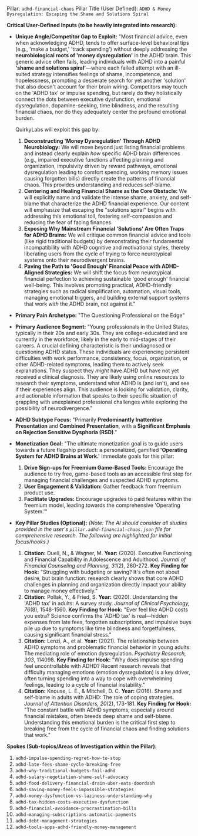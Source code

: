 Pillar: `adhd-financial-chaos`
Pillar Title (User Defined): `ADHD & Money Dysregulation: Escaping the Shame and Solutions Spiral`

**Critical User-Defined Inputs (to be heavily integrated into research):**

* **Unique Angle/Competitor Gap to Exploit:**
    "Most financial advice, even when acknowledging ADHD, tends to offer surface-level behavioral tips (e.g., 'make a budget,' 'track spending') without deeply addressing the **neurobiological roots of 'money dysregulation'** in the ADHD brain. This generic advice often fails, leading individuals with ADHD into a painful **'shame and solutions spiral'**—where each failed attempt with an ill-suited strategy intensifies feelings of shame, incompetence, and hopelessness, prompting a desperate search for yet another 'solution' that also doesn't account for their brain wiring. Competitors may touch on the 'ADHD tax' or impulse spending, but rarely do they holistically connect the dots between executive dysfunction, emotional dysregulation, dopamine-seeking, time blindness, and the resulting financial chaos, nor do they adequately center the profound emotional burden.

    QuirkyLabs will exploit this gap by:
    1.  **Deconstructing 'Money Dysregulation' Through ADHD Neurobiology:** We will move beyond just listing financial problems and instead clearly explain *how* specific ADHD brain differences (e.g., impaired executive functions affecting planning and organization, impulsivity driven by reward pathways, emotional dysregulation leading to comfort spending, working memory issues causing forgotten bills) directly create the patterns of financial chaos. This provides understanding and reduces self-blame.
    2.  **Centering and Healing Financial Shame as the Core Obstacle:** We will explicitly name and validate the intense shame, anxiety, and self-blame that characterize the ADHD financial experience. Our content will emphasize that escaping the "solutions spiral" begins with addressing this emotional toll, fostering self-compassion and reducing the fear of facing finances.
    3.  **Exposing Why Mainstream Financial 'Solutions' Are Often Traps for ADHD Brains:** We will critique common financial advice and tools (like rigid traditional budgets) by demonstrating their fundamental incompatibility with ADHD cognitive and motivational styles, thereby liberating users from the cycle of trying to force neurotypical systems onto their neurodivergent brains.
    4.  **Paving the Path to 'Good Enough' Financial Peace with ADHD-Aligned Strategies:** We will shift the focus from neurotypical financial perfection to achieving sustainable 'good enough' financial well-being. This involves promoting practical, ADHD-friendly strategies such as radical simplification, automation, visual tools, managing emotional triggers, and building external support systems that work *with* the ADHD brain, not against it."

* **Primary Pain Archetype:** "The Questioning Professional on the Edge"

* **Primary Audience Segment:** "Young professionals in the United States, typically in their 20s and early 30s. They are college-educated and are currently in the workforce, likely in the early to mid-stages of their careers. A crucial defining characteristic is their undiagnosed or questioning ADHD status. These individuals are experiencing persistent difficulties with work performance, consistency, focus, organization, or other ADHD-related symptoms, leading them to actively seek explanations. They suspect they *might* have ADHD but have not yet received a clinical diagnosis. They are likely using online resources to research their symptoms, understand what ADHD is (and isn't), and see if their experiences align. This audience is looking for validation, clarity, and actionable information that speaks to their specific situation of grappling with unexplained professional challenges while exploring the possibility of neurodivergence."

* **ADHD Subtype Focus:** "Primarily **Predominantly Inattentive Presentation** and **Combined Presentation**, with a **Significant Emphasis on Rejection Sensitive Dysphoria (RSD)**."

* **Monetization Goal:** "The ultimate monetization goal is to guide users towards a future flagship product: a personalized, gamified **'Operating System for ADHD Brains at Work.'**
    Immediate goals for this pillar:
    1.  **Drive Sign-ups for Freemium Game-Based Tools:** Encourage the audience to try free, game-based tools as an accessible first step for managing financial challenges and suspected ADHD symptoms.
    2.  **User Engagement & Validation:** Gather feedback from freemium product use.
    3.  **Facilitate Upgrades:** Encourage upgrades to paid features within the freemium model, leading towards the comprehensive 'Operating System.'"

* **Key Pillar Studies (Optional):**
    *(Note: The AI should consider all studies provided in the user's `pillar.adhd-financial-chaos.json` file for comprehensive research. The following are highlighted for initial focus/hooks.)*
    1.  **Citation:** Duell, N., & Wagner, M. **Year:** (2020). Executive Functioning and Financial Capability in Adolescence and Adulthood. *Journal of Financial Counseling and Planning, 31*(2), 260-272. **Key Finding for Hook:** "Struggling with budgeting or saving? It's often not about desire, but brain function: research clearly shows that core ADHD challenges in planning and organization directly impact your ability to manage money effectively."
    2.  **Citation:** Pollak, Y., & Fried, S. **Year:** (2020). Understanding the 'ADHD tax' in adults: A survey study. *Journal of Clinical Psychology, 76*(8), 1548-1560. **Key Finding for Hook:** "Ever feel like ADHD costs you extra? Science confirms the 'ADHD tax' is real—hidden expenses from late fees, forgotten subscriptions, and impulsive buys pile up due to symptoms like time blindness and forgetfulness, causing significant financial stress."
    3.  **Citation:** Lenzi, A., et al. **Year:** (2021). The relationship between ADHD symptoms and problematic financial behavior in young adults: The mediating role of emotion dysregulation. *Psychiatry Research, 303*, 114098. **Key Finding for Hook:** "Why does impulse spending feel uncontrollable with ADHD? Recent research reveals that difficulty managing emotions (emotion dysregulation) is a key driver, often turning spending into a way to cope with overwhelming feelings, leading to a cycle of financial instability."
    4.  **Citation:** Knouse, L. E., & Mitchell, D. C. **Year:** (2016). Shame and self-blame in adults with ADHD: The role of coping strategies. *Journal of Attention Disorders, 20*(2), 173-181. **Key Finding for Hook:** "The constant battle with ADHD symptoms, especially around financial mistakes, often breeds deep shame and self-blame. Understanding this emotional burden is the critical first step to breaking free from the cycle of financial chaos and finding solutions that work."

**Spokes (Sub-topics/Areas of Investigation within the Pillar):**

1.  `adhd-impulse-spending-regret-how-to-stop`
2.  `adhd-late-fees-shame-cycle-breaking-free`
3.  `adhd-why-traditional-budgets-fail-adhd`
4.  `adhd-salary-negotiation-shame-self-advocacy`
5.  `adhd-food-delivery-financial-drain-uber-eats-doordash`
6.  `adhd-saving-money-feels-impossible-strategies`
7.  `adhd-money-dysfunction-vs-laziness-understanding-why`
8.  `adhd-tax-hidden-costs-executive-dysfunction`
9.  `adhd-financial-avoidance-procrastination-bills`
10. `adhd-managing-subscriptions-automatic-payments`
11. `adhd-debt-management-strategies`
12. `adhd-tools-apps-adhd-friendly-money-management`